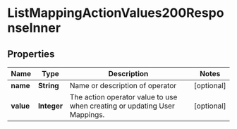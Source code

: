 

# ListMappingActionValues200ResponseInner


## Properties

| Name | Type | Description | Notes |
|------------ | ------------- | ------------- | -------------|
|**name** | **String** | Name or description of operator |  [optional] |
|**value** | **Integer** | The action operator value to use when creating or updating User Mappings. |  [optional] |



